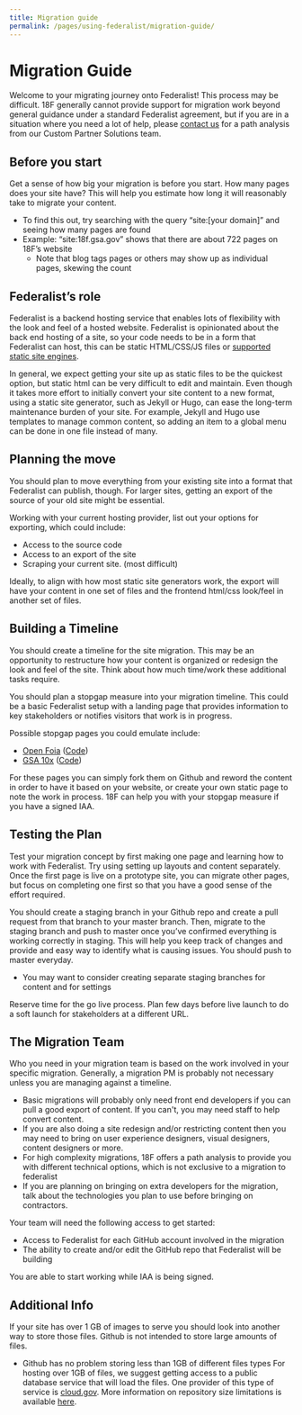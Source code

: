 ```yaml
---
title: Migration guide
permalink: /pages/using-federalist/migration-guide/
---
```


# Migration Guide

Welcome to your migrating journey onto Federalist! This process may be difficult. 18F generally cannot provide support for migration work beyond general guidance under a standard Federalist agreement, but if you are in a situation where you need a lot of help, please [contact us](mailto:inquiries18F@gsa.gov) for a path analysis from our Custom Partner Solutions team.

## Before you start

Get a sense of how big your migration is before you start. How many pages does your site have? This will help you estimate how long it will reasonably take to migrate your content.

- To find this out, try searching with the query “site:[your domain]” and seeing how many pages are found
- Example: “site:18f.gsa.gov” shows that there are about 722 pages on 18F’s website
  - Note that blog tags pages or others may show up as individual pages, skewing the count

## Federalist’s role

Federalist is a backend hosting service that enables lots of flexibility with the look and feel of a hosted website. Federalist is opinionated about the back end hosting of a site, so your code needs to be in a form that Federalist can host, this can be static HTML/CSS/JS files or [supported static site engines](supported-static-site-engines).

In general, we expect getting your site up as static files to be the quickest option, but static html can be very difficult to edit and maintain. Even though it takes more effort to initially convert your site content to a new format, using a static site generator, such as Jekyll or Hugo, can ease the long-term maintenance burden of your site. For example, Jekyll and Hugo use templates to manage common content, so adding an item to a global menu can be done in one file instead of many.

## Planning the move

You should plan to move everything from your existing site into a format that Federalist can publish, though. For larger sites, getting an export of the source of your old site might be essential.

Working with your current hosting provider, list out your options for exporting, which could include:
- Access to the source code
- Access to an export of the site
- Scraping your current site. (most difficult)

Ideally, to align with how most static site generators work, the export will have your content in one set of files and the frontend html/css look/feel in another set of files.

## Building a Timeline

You should create a timeline for the site migration. This may be an opportunity to restructure how your content is organized or redesign the look and feel of the site. Think about how much time/work these additional tasks require.

You should plan a stopgap measure into your migration timeline. This could be a basic Federalist setup with a landing page that provides information to key stakeholders or notifies visitors that work is in progress.

Possible stopgap pages you could emulate include:
- [Open Foia](https://open.foia.gov/) ([Code](github.com/18f/open-foia-redirect/))
- [GSA 10x](https://10x.gsa.gov) ([Code](https://github.com/GSA/10x/tree/fa7007ff3d881b80348dfb0d3161b8f9d84dc3d2))

For these pages you can simply fork them on Github and reword the content in order to have it based on your website, or create your own static page to note the work in process. 18F can help you with your stopgap measure if you have a signed IAA.

## Testing the Plan

Test your migration concept by first making one page and learning how to work with Federalist. Try using setting up layouts and content separately. Once the first page is live on a prototype site, you can migrate other pages, but focus on completing one first so that you have a good sense of the effort required.

You should create a staging branch in your Github repo and create a pull request from that branch to your master branch. Then, migrate to the staging branch and push to master once you’ve confirmed everything is working correctly in staging. This will help you keep track of changes and provide and easy way to identify what is causing issues. You should push to master everyday.
- You may want to consider creating separate staging branches for content and for settings

Reserve time for the go live process. Plan few days before live launch to do a soft launch for stakeholders at a different URL.

## The Migration Team

Who you need in your migration team is based on the work involved in your specific migration. Generally, a migration PM is probably not necessary unless you are managing against a timeline.

- Basic migrations will probably only need front end developers if you can pull a good export of content. If you can't, you may need staff to help convert content.
- If you are also doing a site redesign and/or restricting content then you may need to bring on user experience designers, visual designers, content designers or more.
- For high complexity migrations, 18F offers a path analysis to provide you with different technical options, which is not exclusive to a migration to federalist
- If you are planning on bringing on extra developers for the migration, talk about the technologies you plan to use before bringing on contractors.

Your team will need the following access to get started:
- Access to Federalist for each GitHub account involved in the migration
- The ability to create and/or edit the GitHub repo that Federalist will be building

You are able to start working while IAA is being signed.

## Additional Info

If your site has over 1 GB of images to serve you should look into another way to store those files. Github is not intended to store large amounts of files.
- Github has no problem storing less than 1GB of different files types
For hosting over 1GB of files, we suggest getting access to a public database service that will load the files. One provider of this type of service is [cloud.gov](https://cloud.gov/). More information on repository size limitations is available [here](https://help.github.com/articles/what-is-my-disk-quota/).
